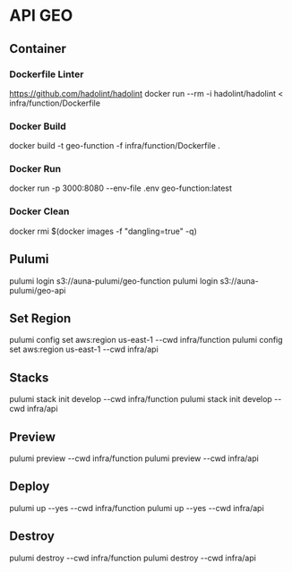 # API GEO

## Container

### Dockerfile Linter
https://github.com/hadolint/hadolint
docker run --rm -i hadolint/hadolint < infra/function/Dockerfile

### Docker Build
docker build -t geo-function -f infra/function/Dockerfile .

### Docker Run
docker run -p 3000:8080 --env-file .env geo-function:latest

### Docker Clean
docker rmi $(docker images -f "dangling=true" -q)

## Pulumi
pulumi login s3://auna-pulumi/geo-function
pulumi login s3://auna-pulumi/geo-api

## Set Region
pulumi config set aws:region us-east-1 --cwd infra/function
pulumi config set aws:region us-east-1 --cwd infra/api

## Stacks
pulumi stack init develop --cwd infra/function
pulumi stack init develop --cwd infra/api

## Preview
pulumi preview --cwd infra/function
pulumi preview --cwd infra/api

## Deploy
pulumi up --yes --cwd infra/function
pulumi up --yes --cwd infra/api

## Destroy
pulumi destroy --cwd infra/function
pulumi destroy --cwd infra/api
